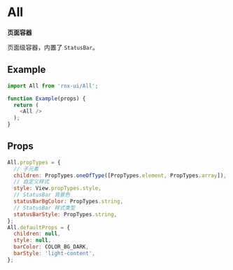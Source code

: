 # All

**页面容器**

页面级容器，内置了 `StatusBar`。

## Example

```js
import All from 'rnx-ui/All';

function Example(props) {
  return (
    <All />
  );
}
```

## Props

```js
All.propTypes = {
  // 子元素
  children: PropTypes.oneOfType([PropTypes.element, PropTypes.array]),
  // 自定义样式
  style: View.propTypes.style,
  // StatusBar 背景色
  statusBarBgColor: PropTypes.string,
  // StatusBar 样式类型
  statusBarStyle: PropTypes.string,
};
All.defaultProps = {
  children: null,
  style: null,
  barColor: COLOR_BG_DARK,
  barStyle: 'light-content',
};
```
